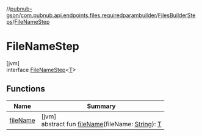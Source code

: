 //[pubnub-gson](../../../../index.md)/[com.pubnub.api.endpoints.files.requiredparambuilder](../../index.md)/[FilesBuilderSteps](../index.md)/[FileNameStep](index.md)

# FileNameStep

[jvm]\
interface [FileNameStep](index.md)&lt;[T](index.md)&gt;

## Functions

| Name | Summary |
|---|---|
| [fileName](file-name.md) | [jvm]<br>abstract fun [fileName](file-name.md)(fileName: [String](https://docs.oracle.com/javase/8/docs/api/java/lang/String.html)): [T](index.md) |
